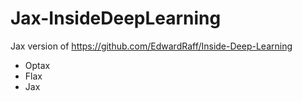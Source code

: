 # Jax-InsideDeepLearning

Jax version of https://github.com/EdwardRaff/Inside-Deep-Learning
- Optax
- Flax
- Jax